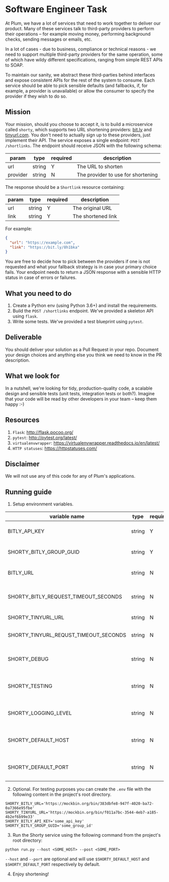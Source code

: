 Software Engineer Task
======================

At Plum, we have a lot of services that need to work together to deliver our product. Many of these services talk to
third-party providers to perform their operations – for example moving money, performing background checks, sending
messages or emails, etc.

In a lot of cases - due to business, compliance or technical reasons - we need to support multiple third-party providers
for the same operation, some of which have wildy different specifications, ranging from simple REST APIs to SOAP.

To maintain our sanity, we abstract these third-parties behind interfaces and expose consistent APIs for the rest of the
system to consume. Each service should be able to pick sensible defaults (and fallbacks, if, for example, a provider is
unavailable) or allow the consumer to specify the provider if they wish to do so.

Mission
-------

Your mission, should you choose to accept it, is to build a microservice called `shorty`, which supports two URL
shortening providers: [bit.ly](https://dev.bitly.com/) and [tinyurl.com](https://gist.github.com/MikeRogers0/2907534).
You don't need to actually sign up to these providers, just implement their API. The service exposes a single
endpoint: `POST /shortlinks`. The endpoint should receive JSON with the following schema:

| param    | type   | required | description                        |
|----------|--------|----------|------------------------------------|
| url      | string | Y        | The URL to shorten                 |
| provider | string | N        | The provider to use for shortening |

The response should be a `Shortlink` resource containing:

| param    | type   | required | description                        |
|----------|--------|----------|------------------------------------|
| url      | string | Y        | The original URL                   |
| link     | string | Y        | The shortened link                 |

For example:

```json
{
  "url": "https://example.com",
  "link": "https://bit.ly/8h1bka"
}
```

You are free to decide how to pick between the providers if one is not requested and what your fallback strategy is in
case your primary choice fails. Your endpoint needs to return a JSON response with a sensible HTTP status in case of
errors or failures.

What you need to do
-------------------

1. Create a Python env (using Python 3.6+) and install the requirements.
2. Build the `POST /shortlinks` endpoint. We've provided a skeleton API using `flask`.
3. Write some tests. We've provided a test blueprint using `pytest`.

Deliverable
-----------

You should deliver your solution as a Pull Request in your repo. Document your design choices and anything else you
think we need to know in the PR description.

What we look for
----------------

In a nutshell, we're looking for tidy, production-quality code, a scalable design and sensible tests (unit tests,
integration tests or both?). Imagine that your code will be read by other developers in your team – keep them happy :-)

Resources
---------

1. `Flask`: http://flask.pocoo.org/
2. `pytest`: http://pytest.org/latest/
3. `virtualenvwrapper`: https://virtualenvwrapper.readthedocs.io/en/latest/
4. `HTTP statuses`: https://httpstatuses.com/

Disclaimer
----------

We will not use any of this code for any of Plum's applications.


Running guide
-------------

1. Setup environment variables.

| variable name                         | type   | required | default                      | description                        |
|---------------------------------------|--------|----------|------------------------------|------------------------------------|
| BITLY_API_KEY                         | string | Y        |                              | Bitly service API key.             |
| SHORTY_BITLY_GROUP_GUID               | string | Y        |                              | Bitly group GUID for shortening.   |
| BITLY_URL                             | string | N        | https://api-ssl.bitly.com/v4 | Bitly service base URL.            |
| SHORTY_BITLY_REQUEST_TIMEOUT_SECONDS  | string | N        | 1.0                          | Bitly service request timeout.     |
| SHORTY_TINYURL_URL                    | string | N        | https://tinyurl.com          | Tinyurl base url.                  |
| SHORTY_TINYURL_REQUST_TIMEOUT_SECONDS | string | N        | 1.0                          | Tinyurl request timeout.           |
| SHORTY_DEBUG                          | string | N        | True                         | Run Shorty in debug mode or not.   |
| SHORTY_TESTING                        | string | N        | False                        | Run Shorty in testing mode or not. |
| SHORTY_LOGGING_LEVEL                  | string | N        | DEBUG                        | Shorty service logging level.      |
| SHORTY_DEFAULT_HOST                   | string | N        | 0.0.0.0                      | Default Shorty service host.       |
| SHORTY_DEFAULT_PORT                   | string | N        | 8080                         | Default Shorty service port.       |

2. Optional. For testing purposes you can create the `.env` file with the following content in the project's root
   directory.

```dotenv
SHORTY_BITLY_URL='https://mockbin.org/bin/383dbfe8-947f-4020-ba72-0a7366e95fbe'
SHORTY_TINYURL_URL='https://mockbin.org/bin/f011a7bc-3544-4eb7-a185-4b2ef6b99e33'
SHORTY_BITLY_API_KEY='some_api_key'
SHORTY_BITLY_GROUP_GUID='some_group_id'
```

3. Run the Shorty service using the following command from the project's root directory:

```shell
python run.py --host <SOME_HOST> --post <SOME_PORT>
```

`--host` and `--port` are optional and will use `$SHORTY_DEFAULT_HOST` and `$SHORTY_DEFAULT_PORT` respectively by
default.

4. Enjoy shortening!


    